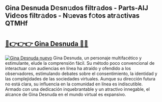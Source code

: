 ## Gina Desnuda D𝚎sn𝚞dos filtr𝚊dos - Parts-AIJ Vid𝚎os filtr𝚊dos - N𝚞evas f𝚘tos atr𝚊ctivas QTMHf

# <h2><a href="http://mb1iet.tromn.icu/?c=Gina+Desnuda">🔗👉👉👉 Gina Desnuda 🔗🔗</a></h2>

[![Gina Desnuda nuevo](https://i.imgur.com/pEAQMta.gif)](http://mb1iet.tromn.icu/?c=Gina+Desnuda)
Gina Desnuda, un personaje multifacético y estimulante, elude la comprensión fácil. Su método poco convencional de interactuar con audiencias en línea ha atraído y ofendido a los observadores, estimulando debates sobre el consentimiento, la identidad y las complejidades de las sociedades virtuales. Aunque su dirección futura no está clara, su influencia en la comunidad en línea es indiscutible. Armado con una dedicación inquebrantable y un atractivo innegable, el alcance de Gina Desnuda en el mundo virtual es expansivo.
